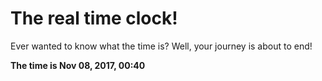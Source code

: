 # The real time clock!

Ever wanted to know what the time is? Well, your journey is about to end!

**The time is Nov 08, 2017, 00:40**